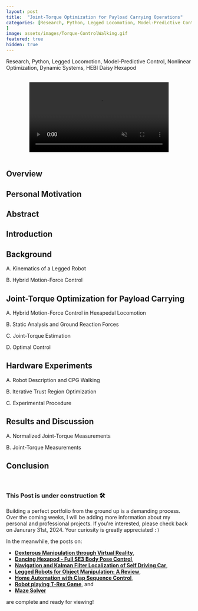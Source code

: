 ```yaml
---
layout: post
title:  "Joint-Torque Optimization for Payload Carrying Operations"
categories: [Research, Python, Legged Locomotion, Model-Predictive Control, Nonlinear Optimization, Controls, Dynamic Systems, Simulation, PyBullet, HEBI Daisy Hexapod, Data Structures
]
image: assets/images/Torque-ControlWalking.gif
featured: true
hidden: true
---
```


Research, Python, Legged Locomotion, Model-Predictive Control, Nonlinear Optimization, Dynamic Systems, HEBI Daisy Hexapod

<br>

<div align="center">
<video width="75%" controls loop autoplay muted>
    <source src="https://github.com/GogiPuttar/adityanairswebsite.github.io/assets/59332714/3b7aff70-48e1-4a76-ab71-8d593b03e74a" type="video/mp4">
</video>
</div>

<br>

## Overview

## Personal Motivation

## Abstract

## Introduction

## Background

A. Kinematics of a Legged Robot

B. Hybrid Motion-Force Control

## Joint-Torque Optimization for Payload Carrying

A. Hybrid Motion-Force Control in Hexapedal Locomotion

B. Static Analysis and Ground Reaction Forces

C. Joint-Torque Estimation

D. Optimal Control

## Hardware Experiments

A. Robot Description and CPG Walking

B. Iterative Trust Region Optimization

C. Experimental Procedure

## Results and Discussion

A. Normalized Joint-Torque Measurements

B. Joint-Torque Measurements

## Conclusion

<br>

### This Post is under construction 🛠️
Building a perfect portfolio from the ground up is a demanding process.
Over the coming weeks, I will be adding more information about my personal and professional projects. 
If you're interested, please check back on Janurary 31st, 2024.
Your curiosity is greatly appreciated `:)`

In the meanwhile, the posts on:
- [**Dexterous Manipulation through Virtual Reality**](https://adityanairs.website/DexterousManipulationThroughVR/), 
- [**Dancing Hexapod - Full SE3 Body Pose Control**](https://adityanairs.website/DancingHexapod/), 
- [**Navigation and Kalman Filter Localization of Self Driving Car**](https://adityanairs.website/SelfDrivingCar/), 
- [**Legged Robots for Object Manipulation: A Review**](https://adityanairs.website/LeggedRobotsForObjectManipulation/), 
- [**Home Automation with Clap Sequence Control**](https://adityanairs.website/ClapSequenceControl/), 
- [**Robot playing T-Rex Game**](https://adityanairs.website/TRexGame/), and
- [**Maze Solver**](https://adityanairs.website/MazeSolver/)

are complete and ready for viewing!

